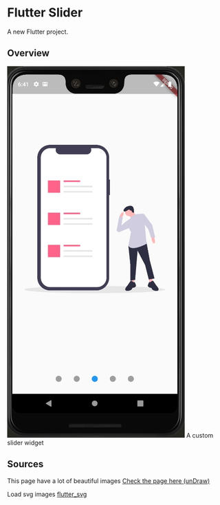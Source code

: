 # Flutter Slider

A new Flutter project.

## Overview

![alt text](/assets/preview.jpg)
A custom slider widget

## Sources 

This page have a lot of beautiful images 
[Check the page here (unDraw)]('https://undraw.co/)

Load svg images
[flutter_svg]('https://pub.dev/packages/flutter_svg')